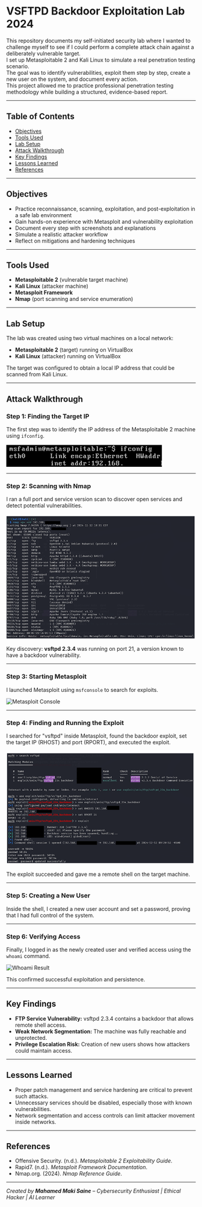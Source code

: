 # VSFTPD Backdoor Exploitation Lab 2024

This repository documents my self-initiated security lab where I wanted to challenge myself to see if I could perform a complete attack chain against a deliberately vulnerable target.  
I set up Metasploitable 2 and Kali Linux to simulate a real penetration testing scenario.  
The goal was to identify vulnerabilities, exploit them step by step, create a new user on the system, and document every action.  
This project allowed me to practice professional penetration testing methodology while building a structured, evidence-based report.

---

## Table of Contents
- [Objectives](#objectives)
- [Tools Used](#tools-used)
- [Lab Setup](#lab-setup)
- [Attack Walkthrough](#attack-walkthrough)
- [Key Findings](#key-findings)
- [Lessons Learned](#lessons-learned)
- [References](#references)

---

## Objectives
- Practice reconnaissance, scanning, exploitation, and post-exploitation in a safe lab environment  
- Gain hands-on experience with Metasploit and vulnerability exploitation  
- Document every step with screenshots and explanations  
- Simulate a realistic attacker workflow  
- Reflect on mitigations and hardening techniques

---

## Tools Used
- **Metasploitable 2** (vulnerable target machine)
- **Kali Linux** (attacker machine)
- **Metasploit Framework**
- **Nmap** (port scanning and service enumeration)

---

## Lab Setup
The lab was created using two virtual machines on a local network:
- **Metasploitable 2** (target) running on VirtualBox  
- **Kali Linux** (attacker) running on VirtualBox  

The target was configured to obtain a local IP address that could be scanned from Kali Linux.

---

## Attack Walkthrough

### Step 1: Finding the Target IP
The first step was to identify the IP address of the Metasploitable 2 machine using `ifconfig`.

![Metasploitable IP](screenshots/ifconfig_metasploitable_ip.png)

---

### Step 2: Scanning with Nmap
I ran a full port and service version scan to discover open services and detect potential vulnerabilities.

![Nmap Scan](screenshots/nmap_scan_results.png)

Key discovery: **vsftpd 2.3.4** was running on port 21, a version known to have a backdoor vulnerability.

---

### Step 3: Starting Metasploit
I launched Metasploit using `msfconsole` to search for exploits.

![Metasploit Console](screenshots/msfconsole_start.png)

---

### Step 4: Finding and Running the Exploit
I searched for "vsftpd" inside Metasploit, found the backdoor exploit, set the target IP (RHOST) and port (RPORT), and executed the exploit.

![Exploit VSFTPD](screenshots/exploit_vsftpd_backdoor.png)

The exploit succeeded and gave me a remote shell on the target machine.

---

### Step 5: Creating a New User
Inside the shell, I created a new user account and set a password, proving that I had full control of the system.

---

### Step 6: Verifying Access
Finally, I logged in as the newly created user and verified access using the `whoami` command.

![Whoami Result](screenshots/whoami_new_user.png)

This confirmed successful exploitation and persistence.

---

## Key Findings
- **FTP Service Vulnerability:** vsftpd 2.3.4 contains a backdoor that allows remote shell access.  
- **Weak Network Segmentation:** The machine was fully reachable and unprotected.  
- **Privilege Escalation Risk:** Creation of new users shows how attackers could maintain access.

---

## Lessons Learned
- Proper patch management and service hardening are critical to prevent such attacks.  
- Unnecessary services should be disabled, especially those with known vulnerabilities.  
- Network segmentation and access controls can limit attacker movement inside networks.

---

## References
- Offensive Security. (n.d.). *Metasploitable 2 Exploitability Guide*.  
- Rapid7. (n.d.). *Metasploit Framework Documentation*.  
- Nmap.org. (2024). *Nmap Reference Guide*.  

---

*Created by **Mahamed Maki Saine** – Cybersecurity Enthusiast | Ethical Hacker | AI Learner*
